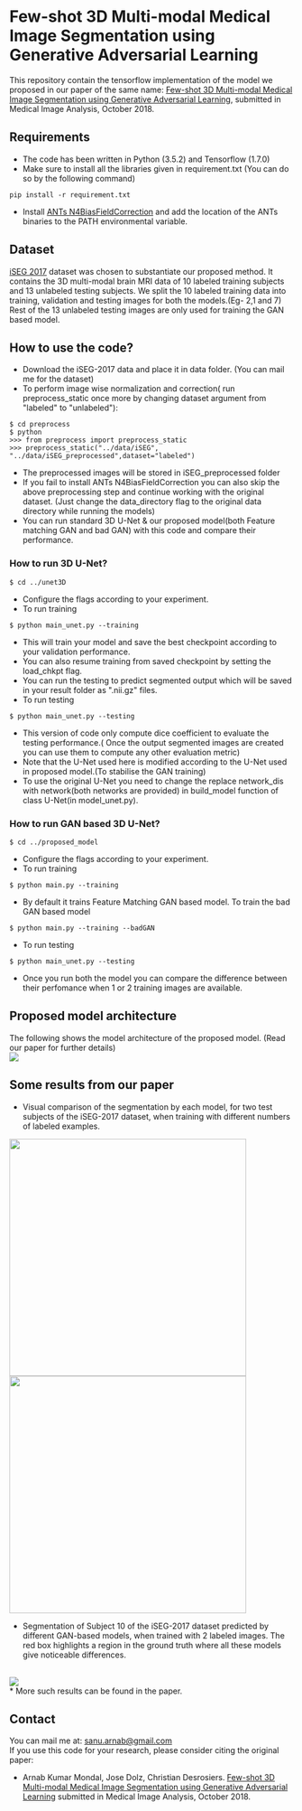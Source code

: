 # Few-shot 3D Multi-modal Medical Image Segmentation using Generative Adversarial Learning
This repository contain the tensorflow implementation of the model we proposed in our paper of the same name: [Few-shot 3D Multi-modal Medical Image Segmentation using Generative Adversarial Learning](https://arxiv.org/abs/1810.12241), submitted in Medical Image Analysis, October 2018.

## Requirements

- The code has been written in Python (3.5.2) and Tensorflow (1.7.0)
- Make sure to install all the libraries given in requirement.txt (You can do so by the following command)
```
pip install -r requirement.txt
```
- Install [ANTs N4BiasFieldCorrection](https://github.com/ANTsX/ANTs/releases) and add the location of the ANTs binaries to the PATH environmental variable.

## Dataset
[iSEG 2017](http://iseg2017.web.unc.edu/) dataset was chosen to substantiate our proposed method. 
It contains the 3D multi-modal brain MRI data of 10 labeled training subjects and 13 unlabeled testing subjects.
We split the 10 labeled training data into training, validation and testing images for both the models.(Eg- 2,1 and 7)
Rest of the 13 unlabeled testing images are only used for training the GAN based model. 

## How to use the code?
* Download the iSEG-2017 data and place it in data folder. (You can mail me for the dataset)
* To perform image wise normalization and correction( run preprocess_static once more by changing dataset argument from "labeled" to "unlabeled"):
```
$ cd preprocess
$ python
>>> from preprocess import preprocess_static
>>> preprocess_static("../data/iSEG", "../data/iSEG_preprocessed",dataset="labeled")
```
* The preprocessed images will be stored in iSEG_preprocessed folder
* If you fail to install ANTs N4BiasFieldCorrection you can also skip the above preprocessing step and continue working with the original dataset. (Just change the data_directory flag to the original data directory while running the models)
* You can run standard 3D U-Net & our proposed model(both Feature matching GAN and bad GAN) with this code and compare their performance.

### How to run 3D U-Net?
```
$ cd ../unet3D
```
* Configure the flags according to your experiment.
* To run training
```
$ python main_unet.py --training
```
* This will train your model and save the best checkpoint according to your validation performance. 
* You can also resume training from saved checkpoint by setting the load_chkpt flag.
* You can run the testing to predict segmented output which will be saved in your result folder as ".nii.gz" files.
* To run testing
```
$ python main_unet.py --testing
```
* This version of code only compute dice coefficient to evaluate the testing performance.( Once the output segmented images are created you can use them to compute any other evaluation metric)
* Note that the U-Net used here is modified according to the U-Net used in proposed model.(To stabilise the GAN training)
* To use the original U-Net you need to change the replace network_dis with network(both networks are provided) in build_model function of class U-Net(in model_unet.py). 
 
### How to run GAN based 3D U-Net?
```
$ cd ../proposed_model
```
* Configure the flags according to your experiment.
* To run training
```
$ python main.py --training
```
* By default it trains Feature Matching GAN based model. To train the bad GAN based model
```
$ python main.py --training --badGAN
```
* To run testing
```
$ python main_unet.py --testing
``` 
* Once you run both the model you can compare the difference between their perfomance when 1 or 2 training images are available. 

## Proposed model architecture
The following shows the model architecture of the proposed model. (Read our paper for further details)
<br>
<img src="https://github.com/arnab39/FewShot_GAN-Unet3D/blob/master/images/Diagram.jpg" />
<br>

## Some results from our paper

* Visual comparison of the segmentation by each model, for two test subjects of the iSEG-2017 dataset, when training with different numbers of labeled examples.
<p float="left">
  <img src="https://github.com/arnab39/FewShot_GAN-Unet3D/blob/master/images/Subject9.jpg" width="420" />
  <img src="https://github.com/arnab39/FewShot_GAN-Unet3D/blob/master/images/Subject10.jpg" width="420" /> 
</p>

* Segmentation of Subject 10 of the iSEG-2017 dataset predicted by different GAN-based models, when trained with 2 labeled images. The red box highlights a region in the ground truth where all these models give noticeable differences.
<br>
<img src="https://github.com/arnab39/FewShot_GAN-Unet3D/blob/master/images/ganwar_mod.jpg" />
<br>
* More such results can be found in the paper.

## Contact
You can mail me at: sanu.arnab@gmail.com  
If you use this code for your research, please consider citing the original paper:

- Arnab Kumar Mondal, Jose Dolz, Christian Desrosiers. [Few-shot 3D Multi-modal Medical Image Segmentation using Generative Adversarial Learning](https://arxiv.org/abs/1810.12241) submitted in Medical Image Analysis, October 2018.

